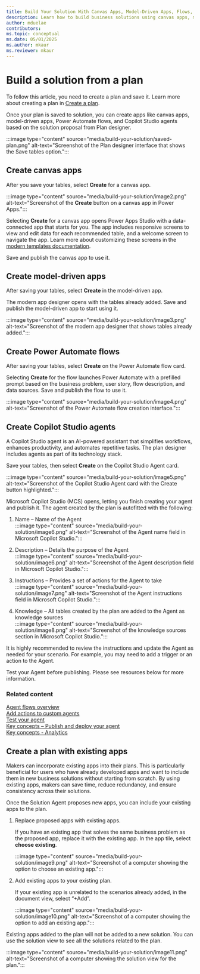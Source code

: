 ```yaml
---  
title: Build Your Solution With Canvas Apps, Model-Driven Apps, Flows, and Agents  
description: Learn how to build business solutions using canvas apps, model-driven apps, Power Automate flows, and Copilot Studio agents. Incorporate existing apps into your plans for efficiency and consistency.  
author: mduelae  
contributors:  
ms.topic: conceptual  
ms.date: 05/01/2025  
ms.author: mkaur  
ms.reviewer: mkaur  
---  
```


# Build a solution from a plan

To follow this article, you need to create a plan and save it. Learn more about creating a plan in [Create a plan](create-plan.md).

Once your plan is saved to solution, you can create apps like canvas apps, model-driven apps, Power Automate flows, and Copilot Studio agents based on the solution proposal from Plan designer.

:::image type="content" source="media/build-your-solution/saved-plan.png" alt-text="Screenshot of the Plan designer interface that shows the Save tables option.":::  

## Create canvas apps

After you save your tables, select **Create** for a canvas app.

:::image type="content" source="media/build-your-solution/image2.png" alt-text="Screenshot of the **Create** button on a canvas app in Power Apps.":::

Selecting **Create** for a canvas app opens Power Apps Studio with a data-connected app that starts for you. The app includes responsive screens to view and edit data for each recommended table, and a welcome screen to navigate the app. Learn more about customizing these screens in the [modern templates documentation](/power-apps/maker/canvas-apps/add-screen-context-variables#welcome-screen).

Save and publish the canvas app to use it.

## Create model-driven apps

After saving your tables, select **Create** in the model-driven app.

The modern app designer opens with the tables already added. Save and publish the model-driven app to start using it.

:::image type="content" source="media/build-your-solution/image3.png" alt-text="Screenshot of the modern app designer that shows tables already added.":::

## Create Power Automate flows

After saving your tables, select **Create** on the Power Automate flow card.

Selecting **Create** for the flow launches Power Automate with a prefilled prompt based on the business problem, user story, flow description, and data sources. Save and publish the flow to use it.

:::image type="content" source="media/build-your-solution/image4.png" alt-text="Screenshot of the Power Automate flow creation interface.":::

## Create Copilot Studio agents

A Copilot Studio agent is an AI-powered assistant that simplifies workflows, enhances productivity, and automates repetitive tasks. The plan designer includes agents as part of its technology stack.

Save your tables, then select **Create** on the Copilot Studio Agent card.

:::image type="content" source="media/build-your-solution/image5.png" alt-text="Screenshot of the Copilot Studio Agent card with the Create button highlighted.":::

Microsoft Copilot Studio (MCS) opens, letting you finish creating your agent and publish it. The agent created by the plan is autofitted with the following:

1. Name – Name of the Agent  
   :::image type="content" source="media/build-your-solution/image6.png" alt-text="Screenshot of the Agent name field in Microsoft Copilot Studio.":::

1. Description – Details the purpose of the Agent  
   :::image type="content" source="media/build-your-solution/image6.png" alt-text="Screenshot of the Agent description field in Microsoft Copilot Studio.":::

1. Instructions – Provides a set of actions for the Agent to take  
   :::image type="content" source="media/build-your-solution/image7.png" alt-text="Screenshot of the Agent instructions field in Microsoft Copilot Studio.":::

1. Knowledge – All tables created by the plan are added to the Agent as knowledge sources  
   :::image type="content" source="media/build-your-solution/image8.png" alt-text="Screenshot of the knowledge sources section in Microsoft Copilot Studio.":::

It is highly recommended to review the instructions and update the Agent as needed for your scenario. For example, you may need to add a trigger or an action to the Agent.

Test your Agent before publishing. Please see resources below for more information.

### Related content

[Agent flows overview](/microsoft-copilot-studio/flows-overview)  
[Add actions to custom agents](/microsoft-copilot-studio/advanced-plugin-actions)  
[Test your agent](/microsoft-copilot-studio/authoring-test-bot?tabs=webApp)  
[Key concepts – Publish and deploy your agent](/microsoft-copilot-studio/publication-fundamentals-publish-channels)  
[Key concepts - Analytics](/microsoft-copilot-studio/analytics-overview)  

## Create a plan with existing apps

Makers can incorporate existing apps into their plans. This is particularly beneficial for users who have already developed apps and want to include them in new business solutions without starting from scratch. By using existing apps, makers can save time, reduce redundancy, and ensure consistency across their solutions.

Once the Solution Agent proposes new apps, you can include your existing apps to the plan.

1. Replace proposed apps with existing apps.

   If you have an existing app that solves the same business problem as the proposed app, replace it with the existing app. In the app tile, select **choose existing**.

   :::image type="content" source="media/build-your-solution/image9.png" alt-text="Screenshot of a computer showing the option to choose an existing app.":::

2. Add existing apps to your existing plan.

   If your existing app is unrelated to the scenarios already added, in the document view, select “+Add”.

   :::image type="content" source="media/build-your-solution/image10.png" alt-text="Screenshot of a computer showing the option to add an existing app.":::

Existing apps added to the plan will not be added to a new solution. You can use the solution view to see all the solutions related to the plan.

:::image type="content" source="media/build-your-solution/image11.png" alt-text="Screenshot of a computer showing the solution view for the plan.":::